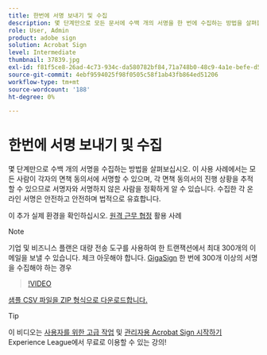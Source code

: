 ```yaml
---
title: 한번에 서명 보내기 및 수집
description: 몇 단계만으로 모든 문서에 수백 개의 서명을 한 번에 수집하는 방법을 살펴볼 수 있습니다
role: User, Admin
product: adobe sign
solution: Acrobat Sign
level: Intermediate
thumbnail: 37839.jpg
exl-id: f81f5ce8-26ad-4c73-934c-da580782bf84,71a748b0-48c9-4a1e-befe-d5f311d6c05e
source-git-commit: 4ebf9594025f98f0505c58f1ab43fb864ed51206
workflow-type: tm+mt
source-wordcount: '188'
ht-degree: 0%

---
```


# 한번에 서명 보내기 및 수집

몇 단계만으로 수백 개의 서명을 수집하는 방법을 살펴보십시오. 이 사용 사례에서는 모든 사람이 각자의 면책 동의서에 서명할 수 있으며, 각 면책 동의서의 진행 상황을 추적할 수 있으므로 서명자와 서명하지 않은 사람을 정확하게 알 수 있습니다. 수집한 각 온라인 서명은 안전하고 안전하며 법적으로 유효합니다.

이 추가 실제 환경을 확인하십시오. [원격 근무 협정](https://experienceleague.adobe.com/docs/document-cloud-learn/sign-learning-hub/expand/recipes/gov/usecasegovtelework.html?lang=en) 활용 사례

>[!NOTE]
>
>기업 및 비즈니스 플랜은 대량 전송 도구를 사용하여 한 트랜잭션에서 최대 300개의 이메일을 보낼 수 있습니다. 체크 아웃해야 합니다. [GigaSign](https://experienceleague.adobe.com/docs/document-cloud-learn/sign-learning-hub/develop/custom/gigasign.html?lang=en) 한 번에 300개 이상의 서명을 수집해야 하는 경우

>[!VIDEO](https://video.tv.adobe.com/v/33655?quality=12&learn=on&hidetitle=true)

[샘플 CSV 파일을 ZIP 형식으로 다운로드합니다.](../assets/megasign_merge_sample.zip)

>[!TIP]
>
>이 비디오는 [사용자를 위한 고급 작업](https://experienceleague.adobe.com/?recommended=Sign-U-1-2020.3) 및 [관리자용 Acrobat Sign 시작하기](https://experienceleague.adobe.com/?recommended=Sign-A-1-2020.2) Experience League에서 무료로 이용할 수 있는 강의!
